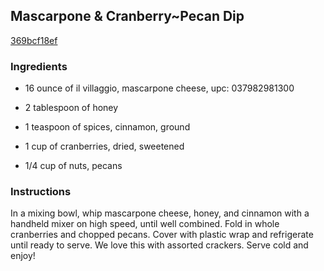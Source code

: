 ## Mascarpone & Cranberry~Pecan Dip

[369bcf18ef](http://tastykitchen.com/recipes/appetizers-and-snacks/mascarpone-cranberrypecan-dip/)

### Ingredients

 - 16 ounce of il villaggio, mascarpone cheese, upc: 037982981300

 - 2 tablespoon of honey

 - 1 teaspoon of spices, cinnamon, ground

 - 1 cup of cranberries, dried, sweetened

 - 1/4 cup of nuts, pecans

### Instructions

In a mixing bowl, whip mascarpone cheese, honey, and cinnamon with a handheld mixer on high speed, until well combined. Fold in whole cranberries and chopped pecans. Cover with plastic wrap and refrigerate until ready to serve. We love this with assorted crackers. Serve cold and enjoy!